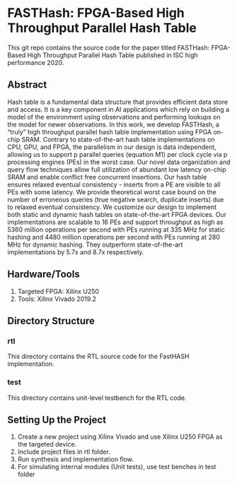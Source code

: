 # FASTHash: FPGA-Based High Throughput Parallel Hash Table
This git repo contains the source code for the paper titled FASTHash: FPGA-Based High Throughput Parallel Hash Table published in ISC high performance 2020.

## Abstract
Hash table is a fundamental data structure that provides efficient data store and access. It is a key component in AI applications which rely on building a model of the environment using observations and performing lookups on the model for newer observations. In this work, we develop FASTHash, a “truly” high throughput parallel hash table implementation using FPGA on-chip SRAM. Contrary to state-of-the-art hash table implementations on CPU, GPU, and FPGA, the parallelism in our design is data independent, allowing us to support p parallel queries (equation M1) per clock cycle via p processing engines (PEs) in the worst case. Our novel data organization and query flow techniques allow full utilization of abundant low latency on-chip SRAM and enable conflict free concurrent insertions. Our hash table ensures relaxed eventual consistency - inserts from a PE are visible to all PEs with some latency. We provide theoretical worst case bound on the number of erroneous queries (true negative search, duplicate inserts) due to relaxed eventual consistency. We customize our design to implement both static and dynamic hash tables on state-of-the-art FPGA devices. Our implementations are scalable to 16 PEs and support throughput as high as 5360 million operations per second with PEs running at 335 MHz for static hashing and 4480 million operations per second with PEs running at 280 MHz for dynamic hashing. They outperform state-of-the-art implementations by 5.7x and 8.7x respectively.

## Hardware/Tools
1. Targeted FPGA: Xilinx U250 <br />
2. Tools: Xilinx Vivado 2019.2  <br />

## Directory Structure
### rtl
This directory contains the RTL source code for the FastHASH implementation.

### test
This directory contains unit-level testbench for the RTL code.

## Setting Up the Project
1. Create a new project using Xilinx Vivado and use Xilinx U250 FPGA as the targeted device. <br />
2. Include project files in rtl folder. <br />
3. Run synthesis and implementation flow. <br />
4. For simulating internal modules (Unit tests), use test benches in test folder <br />
